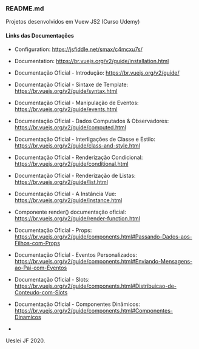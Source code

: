 ### README.md

Projetos desenvolvidos em Vuew JS2 (Curso Udemy)

#### Links das Documentações

* Configuration: https://jsfiddle.net/smax/c4mcxu7s/

* Documentation: https://br.vuejs.org/v2/guide/installation.html

* Documentação Oficial - Introdução: https://br.vuejs.org/v2/guide/

* Documentação Oficial - Sintaxe de Template: https://br.vuejs.org/v2/guide/syntax.html

* Documentação Oficial - Manipulação de Eventos: https://br.vuejs.org/v2/guide/events.html

* Documentação Oficial - Dados Computados & Observadores: https://br.vuejs.org/v2/guide/computed.html

* Documentação Oficial - Interligações de Classe e Estilo: https://br.vuejs.org/v2/guide/class-and-style.html

* Documentação Oficial - Renderização Condicional: https://br.vuejs.org/v2/guide/conditional.html

* Documentação Oficial - Renderização de Listas: https://br.vuejs.org/v2/guide/list.html

* Documentação Oficial - A Instância Vue: https://br.vuejs.org/v2/guide/instance.html

* Componente render()  documentação oficial: https://br.vuejs.org/v2/guide/render-function.html

* Documentação Oficial - Props: https://br.vuejs.org/v2/guide/components.html#Passando-Dados-aos-Filhos-com-Props

* Documentação Oficial - Eventos Personalizados: https://br.vuejs.org/v2/guide/components.html#Enviando-Mensagens-ao-Pai-com-Eventos

* Documentação Oficial - Slots: https://br.vuejs.org/v2/guide/components.html#Distribuicao-de-Conteudo-com-Slots

* Documentação Oficial - Componentes Dinâmicos: https://br.vuejs.org/v2/guide/components.html#Componentes-Dinamicos

*

Ueslei JF 2020.
